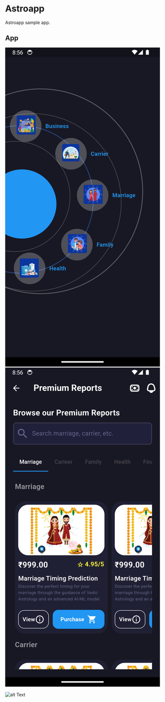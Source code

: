 # Astroapp

Astroapp sample app.

## App 

![alt text](https://github.com/Princeku94/astroapp/blob/main/Screenshot_1727709987.png)
![alt text](https://github.com/Princeku94/astroapp/blob/main/Screenshot_1727709992.png)

![alt Text](https://github.com/Princeku94/astroapp/blob/main/astrogif.gif)
